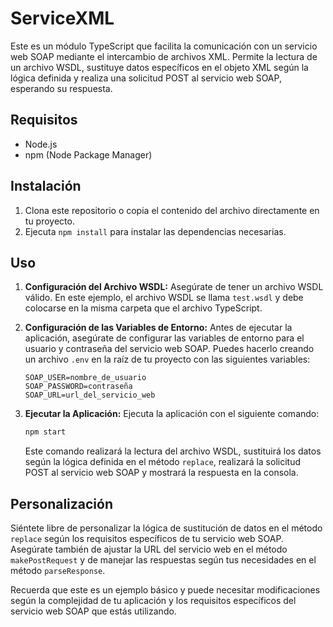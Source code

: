 # ServiceXML

Este es un módulo TypeScript que facilita la comunicación con un servicio web SOAP mediante el intercambio de archivos XML. Permite la lectura de un archivo WSDL, sustituye datos específicos en el objeto XML según la lógica definida y realiza una solicitud POST al servicio web SOAP, esperando su respuesta.

## Requisitos

- Node.js
- npm (Node Package Manager)

## Instalación

1. Clona este repositorio o copia el contenido del archivo directamente en tu proyecto.
2. Ejecuta `npm install` para instalar las dependencias necesarias.

## Uso

1. **Configuración del Archivo WSDL:**
   Asegúrate de tener un archivo WSDL válido. En este ejemplo, el archivo WSDL se llama `test.wsdl` y debe colocarse en la misma carpeta que el archivo TypeScript.

2. **Configuración de las Variables de Entorno:**
   Antes de ejecutar la aplicación, asegúrate de configurar las variables de entorno para el usuario y contraseña del servicio web SOAP. Puedes hacerlo creando un archivo `.env` en la raíz de tu proyecto con las siguientes variables:

   ```env
   SOAP_USER=nombre_de_usuario
   SOAP_PASSWORD=contraseña
   SOAP_URL=url_del_servicio_web
   ```

3. **Ejecutar la Aplicación:**
   Ejecuta la aplicación con el siguiente comando:

   ```bash
   npm start
   ```

   Este comando realizará la lectura del archivo WSDL, sustituirá los datos según la lógica definida en el método `replace`, realizará la solicitud POST al servicio web SOAP y mostrará la respuesta en la consola.

## Personalización

Siéntete libre de personalizar la lógica de sustitución de datos en el método `replace` según los requisitos específicos de tu servicio web SOAP. Asegúrate también de ajustar la URL del servicio web en el método `makePostRequest` y de manejar las respuestas según tus necesidades en el método `parseResponse`.

Recuerda que este es un ejemplo básico y puede necesitar modificaciones según la complejidad de tu aplicación y los requisitos específicos del servicio web SOAP que estás utilizando.